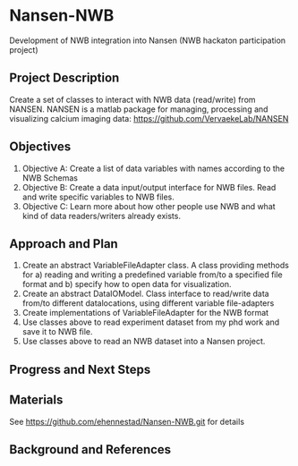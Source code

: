 # Nansen-NWB
Development of NWB integration into Nansen (NWB hackaton participation project)

## Project Description

Create a set of classes to interact with NWB data (read/write) from NANSEN. NANSEN is a matlab package for managing, processing and visualizing calcium imaging data: https://github.com/VervaekeLab/NANSEN

## Objectives

<!-- Briefly describe the objectives of your project. What would you like to achieve?-->

1. Objective A: Create a list of data variables with names according to the NWB Schemas
2. Objective B: Create a data input/output interface for NWB files. Read and write specific variables to NWB files.
3. Objective C: Learn more about how other people use NWB and what kind of data readers/writers already exists.

## Approach and Plan

1. Create an abstract VariableFileAdapter class. A class providing methods for a) reading and writing a predefined variable from/to a specified file format and b) specify how to open data for visualization.
2. Create an abstract DataIOModel. Class interface to read/write data from/to different datalocations, using different variable file-adapters
3. Create implementations of VariableFileAdapter for the NWB format
4. Use classes above to read experiment dataset from my phd work and save it to NWB file.
5. Use classes above to read an NWB dataset into a Nansen project.

## Progress and Next Steps

<!--Populate this section as you are making progress before/during/after the hackathon-->
<!--Describe the progress you have made on the project, e.g., which objectives you have achieved and how.-->
<!--Describe the next steps you are planning to take to complete the project.-->

## Materials

<!--If available add links to the materials relevant to the project, e.g., the code generated for the project or data used-->
<!--If available add pictures and links to videos that demonstrate what has been accomplished.-->
<!--![Description of picture](Example2.jpg)-->

See https://github.com/ehennestad/Nansen-NWB.git for details

## Background and References

<!--Use this space for information that may help people better understand your project, like links to papers, source code, or data ,e.g:-->
<!-- - Source code: https://github.com/YourUser/YourRepository -->
<!-- - Documentation: https://link.to.docs -->
<!-- - Test data: https://link.to.test.data -->
